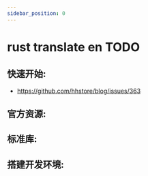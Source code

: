```yaml
---
sidebar_position: 0
---
```


# rust translate en TODO

## 快速开始:

- https://github.com/hhstore/blog/issues/363

## 官方资源:



## 标准库:


## 搭建开发环境:
